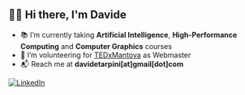 ## 🐱‍💻 Hi there, I'm Davide
- 📚 I’m currently taking **Artificial Intelligence**, **High-Performance Computing** and **Computer Graphics** courses
- 🌱 I’m volunteering for [TEDxMantova](https://www.tedxmantova.com) as Webmaster
- 📬 Reach me at **davidetarpini[at]gmail[dot]com**

[![LinkedIn](https://img.shields.io/badge/linkedin-%230077B5.svg?style=for-the-badge&logo=linkedin&logoColor=white)](https://www.linkedin.com/in/davidetarpini/)
